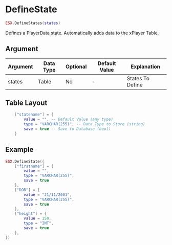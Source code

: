 # DefineState

```lua
ESX.DefineStates(states)
```

Defines a PlayerData state.
Automatically adds data to the xPlayer Table.

## Argument

| Argument | Data Type | Optional | Default Value | Explanation          |
|----------|-----------|----------|---------------|----------------------|
| states   | Table     | No       | -             | States To Define     |

## Table Layout

```lua
    ["statename"] = {
        value = "", -- Default Value (any type)
        type = "VARCHAR(255)", -- Data Type to Store (string)
        save = true -- Save to Database (bool)
    }
```

## Example

```lua
ESX.DefineState({
    ["firstname"] = {
        value = "",
        type = "VARCHAR(255)",
        save = true
    },
    ["DOB"] = {
        value = "21/11/2001",
        type = "VARCHAR(255)",
        save = true
    },
    ["height"] = {
        value = 150,
        type = "INT",
        save = true
    },
})
```
